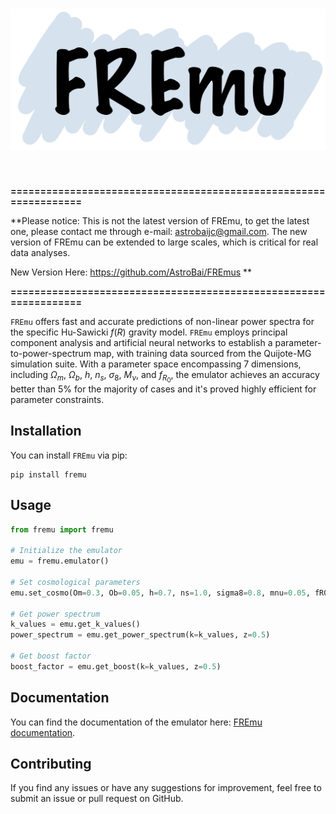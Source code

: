 <h1 align="center">
<img src="https://github.com/astrobai/fremu/blob/master/fremu.png" width="700">
</h1><br>

**=================================================================**

**Please notice: This is not the latest version of FREmu, to get the latest one, please contact me through e-mail: astrobaijc@gmail.com. The new version of FREmu can be extended to large scales, which is critical for real data analyses.

New Version Here: https://github.com/AstroBai/FREmus
**

**=================================================================**

$\texttt{FREmu}$ offers fast and accurate predictions of non-linear power spectra for the specific Hu-Sawicki $f(R)$ gravity model. $\texttt{FREmu}$ employs principal component analysis and artificial neural networks to establish a parameter-to-power-spectrum map, with training data sourced from the Quijote-MG simulation suite. With a parameter space encompassing 7 dimensions, including $\Omega_m$, $\Omega_b$, $h$, $n_s$, $\sigma_8$, $M_{\nu}$, and $f_{R_0}$, the emulator achieves an accuracy better than 5% for the majority of cases and it's proved highly efficient for parameter constraints.

## Installation

You can install $\texttt{FREmu}$ via pip:

```
pip install fremu
```

## Usage

```python
from fremu import fremu

# Initialize the emulator
emu = fremu.emulator()

# Set cosmological parameters
emu.set_cosmo(Om=0.3, Ob=0.05, h=0.7, ns=1.0, sigma8=0.8, mnu=0.05, fR0=-1e-5)

# Get power spectrum
k_values = emu.get_k_values()
power_spectrum = emu.get_power_spectrum(k=k_values, z=0.5)

# Get boost factor
boost_factor = emu.get_boost(k=k_values, z=0.5)

```

## Documentation

You can find the documentation of the emulator here: [FREmu documentation](https://astrobai.github.io/codes/fremu).

## Contributing

If you find any issues or have any suggestions for improvement, feel free to submit an issue or pull request on GitHub.

